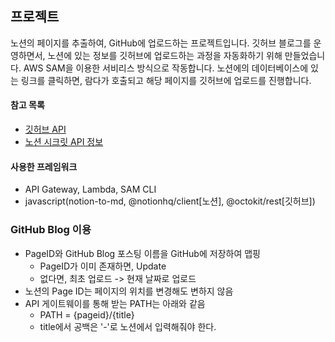 
## 프로젝트
노션의 페이지를 추출하여, GitHub에 업로드하는 프로젝트입니다. 깃허브 블로그를 운영하면서, 노션에 있는 정보를 깃허브에 업로드하는 과정을 자동화하기 위해 만들었습니다.
AWS SAM을 이용한 서비리스 방식으로 작동합니다. 노션에의 데이터베이스에 있는 링크를 클릭하면, 람다가 호출되고 해당 페이지를 깃허브에 업로드를 진행합니다.

#### 참고 목록
- [깃허브 API](https://docs.github.com/en/rest/repos/contents?apiVersion=2022-11-28#create-or-update-file-contents)
- [노션 시크릿 API 정보](https://github.com/darobin/notion-backup/tree/main)


#### 사용한 프레임워크
- API Gateway, Lambda, SAM CLI
- javascript(notion-to-md, @notionhq/client[노션], @octokit/rest[깃허브])



### GitHub Blog 이용
- PageID와 GitHub Blog 포스팅 이름을 GitHub에 저장하여 맵핑
  - PageID가 이미 존재하면, Update
  - 없다면, 최초 업로드 -> 현재 날짜로 업로드
- 노션의 Page ID는 페이지의 위치를 변경해도 변하지 않음
- API 게이트웨이를 통해 받는 PATH는 아래와 같음
  - PATH = {pageid}/{title}   
  - title에서 공백은 '-'로 노션에서 입력해줘야 한다.
